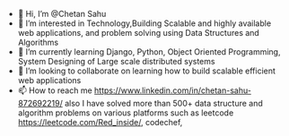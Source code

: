 - 👋 Hi, I’m @Chetan Sahu
- 👀 I’m interested in Technology,Building Scalable and highly available web applications, and problem solving using Data Structures and Algorithms 
- 🌱 I’m currently learning Django, Python, Object Oriented Programming, System Designing of Large scale distributed systems
- 💞️ I’m looking to collaborate on learning how to build scalable efficient web applications
- 📫 How to reach me https://www.linkedin.com/in/chetan-sahu-872692219/ also I have solved more than 500+ data structure and algorithm problems on various platforms such as leetcode https://leetcode.com/Red_inside/, codechef, 

<!---
Red-Pillow/Red-Pillow is a ✨ special ✨ repository because its `README.md` (this file) appears on your GitHub profile.
You can click the Preview link to take a look at your changes.
--->
